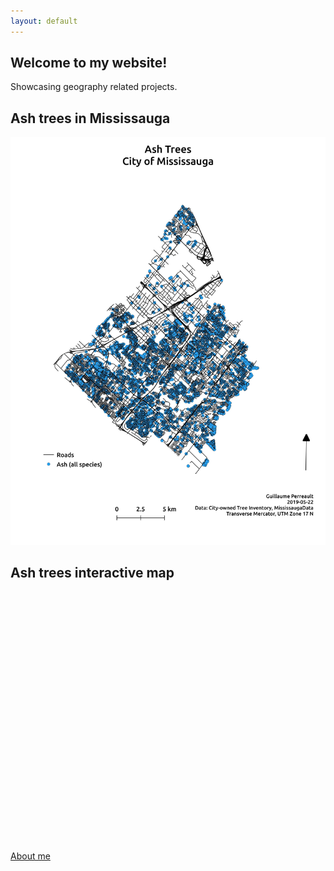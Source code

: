 ```yaml
---
layout: default
---
```


## Welcome to my website!
Showcasing geography related projects.

## Ash trees in Mississauga
![Branching](./Ash_trees.jpeg)

## Ash trees interactive map
<div id="mapid" style="width: 600px; height: 400px">
      <script>
            var mymap = L.map('mapid').setView([43.588, -79.648], 11);
            L.tileLayer('https://api.tiles.mapbox.com/v4/{id}/{z}/{x}/{y}.png?access_token={accessToken}', {
                  attribution: 'Map data &copy; <a href="https://www.openstreetmap.org/">OpenStreetMap</a> contributors, <a href="https://creativecommons.org/licenses/by-sa/2.0/">CC-BY-SA</a>, Imagery © <a href="https://www.mapbox.com/">Mapbox</a>',
                  maxZoom: 18,
                  id: 'mapbox.streets',
                  accessToken: 'pk.eyJ1IjoiZ3BlcnJlYXVsdDkxIiwiYSI6ImNqdXJqYmxubTBpbDU0M25wdm5hMnk2dGEifQ.xS5T9S5SvQKL8wiChwUErA'
            }).addTo(mymap);
            function onEachFeature(feature, layer) {
                    if (feature.properties && feature.properties.popupContent) {
                    layer.bindPopup(feature.properties.popupContent);
                }
            } 
            var geojsonMarkerOptions = {
                  radius: 2,
                  fillColor: "#ff7800",
                  color: "#000",
                  weight: 1,
                  opacity: 1,
                  fillOpacity: 0.8
            }; 
            $.getJSON("Tree_3857_ash.geojson",function(data){
                  L.geoJson(data, {
                        pointToLayer: function (feature, latlng) {
                        return L.circleMarker(latlng, geojsonMarkerOptions);
                        onEachFeature:onEachFeature
                        }    
                  }).addTo(mymap);
            });
     </script>
</div>

[About me](./about.html)
